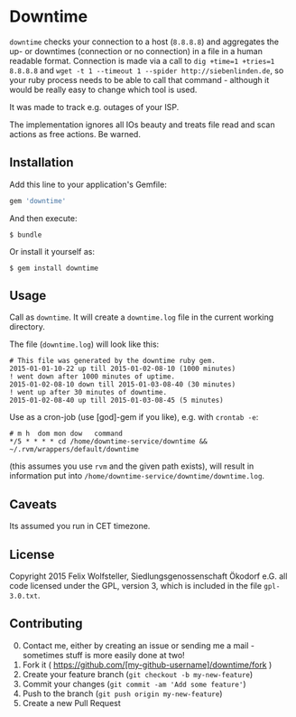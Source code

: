 # Downtime

`downtime` checks your connection to a host (`8.8.8.8`) and aggregates the up- or downtimes (connection or no connection) in  a file in a human readable format.  Connection is made via a call to `dig +time=1 +tries=1 8.8.8.8` and `wget -t 1 --timeout 1 --spider http://siebenlinden.de`, so your ruby process needs to be able to call that command - although it would be really easy to change which tool is used.

It was made to track e.g. outages of your ISP.

The implementation ignores all IOs beauty and treats file read and scan actions as free actions.  Be warned.

## Installation

Add this line to your application's Gemfile:

```ruby
gem 'downtime'
```

And then execute:

    $ bundle

Or install it yourself as:

    $ gem install downtime

## Usage

Call as `downtime`.
It will create a `downtime.log` file in the current working directory.

The file (`downtime.log`) will look like this:

    # This file was generated by the downtime ruby gem.
    2015-01-01-10-22 up till 2015-01-02-08-10 (1000 minutes)
    ! went down after 1000 minutes of uptime.
    2015-01-02-08-10 down till 2015-01-03-08-40 (30 minutes)
    ! went up after 30 minutes of downtime.
    2015-01-02-08-40 up till 2015-01-03-08-45 (5 minutes)

Use as a cron-job (use [god]-gem if you like), e.g. with `crontab -e`:

    # m h  dom mon dow   command
    */5 * * * * cd /home/downtime-service/downtime && ~/.rvm/wrappers/default/downtime

(this assumes you use `rvm` and the given path exists), will result in information put into `/home/downtime-service/downtime/downtime.log`.


## Caveats

Its assumed you run in CET timezone.

## License

Copyright 2015 Felix Wolfsteller, Siedlungsgenossenschaft Ökodorf e.G.
all code licensed under the GPL, version 3, which is included in the file `gpl-3.0.txt`.

## Contributing

0. Contact me, either by creating an issue or sending me a mail - sometimes stuff is more easily done at two!
1. Fork it ( https://github.com/[my-github-username]/downtime/fork )
2. Create your feature branch (`git checkout -b my-new-feature`)
3. Commit your changes (`git commit -am 'Add some feature'`)
4. Push to the branch (`git push origin my-new-feature`)
5. Create a new Pull Request
